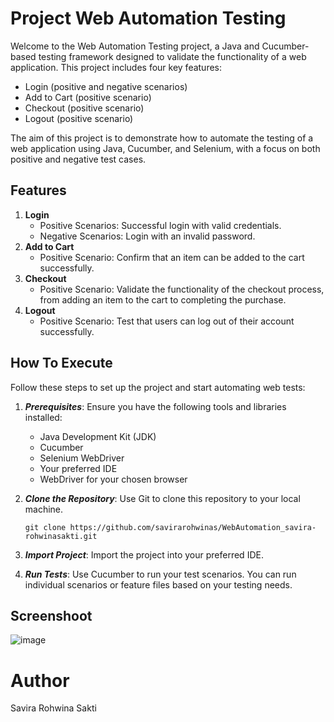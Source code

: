 # Project Web Automation Testing

Welcome to the Web Automation Testing project, a Java and Cucumber-based testing framework designed to validate the functionality of a web application. 
This project includes four key features: 
- Login (positive and negative scenarios)
- Add to Cart (positive scenario)
- Checkout (positive scenario)
- Logout (positive scenario)

The aim of this project is to demonstrate how to automate the testing of a web application using Java, Cucumber, and Selenium, with a focus on both positive and negative test cases.

## Features
1. **Login**
    - Positive Scenarios: Successful login with valid credentials.
    - Negative Scenarios: Login with an invalid password.
2. **Add to Cart**
    - Positive Scenario: Confirm that an item can be added to the cart successfully.
3. **Checkout**
    - Positive Scenario: Validate the functionality of the checkout process, from adding an item to the cart to completing the purchase.
4. **Logout**
    - Positive Scenario: Test that users can log out of their account successfully.

## How To Execute
Follow these steps to set up the project and start automating web tests:

1. ***Prerequisites***: Ensure you have the following tools and libraries installed:

    - Java Development Kit (JDK)
    - Cucumber
    - Selenium WebDriver
    - Your preferred IDE
    - WebDriver for your chosen browser 
2. ***Clone the Repository***: Use Git to clone this repository to your local machine.
      ```
      git clone https://github.com/savirarohwinas/WebAutomation_savira-rohwinasakti.git
      ```
3. ***Import Project***: Import the project into your preferred IDE.

4. ***Run Tests***: Use Cucumber to run your test scenarios. You can run individual scenarios or feature files based on your testing needs.
## Screenshoot 
![image](https://github.com/savirarohwinas/WebAutomation_savira-rohwinasakti/assets/72561896/e9ec68a8-f1a0-4f46-9c68-1a5968c62086)

# Author
Savira Rohwina Sakti
